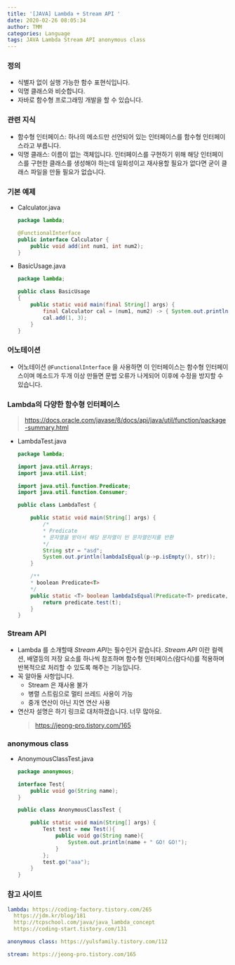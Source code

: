 ```yaml
---
title: '[JAVA] Lambda + Stream API '
date: 2020-02-26 08:05:34
author: TMM
categories: Language
tags: JAVA Lambda Stream API anonymous class
---
```


### 정의

- 식별자 없이 실행 가능한 함수 표현식입니다.
- 익명 클래스와 비슷합니다.
- 자바로 함수형 프로그래밍 개발을 할 수 있습니다.

### 관련 지식

- 함수형 인터페이스: 하나의 메소드만 선언되어 있는 인터페이스를 함수형 인터페이스라고 부릅니다.
- 익명 클래스: 이름이 없는 객체입니다. 인터페이스를 구현하기 위해 해당 인터페이스를 구현한 클래스를 생성해야 하는데 일회성이고 재사용할 필요가 없다면 굳이 클래스 파일을 만들 필요가 없습니다.

### 기본 예제

- Calculator.java

  ```java
  package lambda;

  @FunctionalInterface
  public interface Calculator {
      public void add(int num1, int num2);
  }
  ```

- BasicUsage.java

  ```java
  package lambda;

  public class BasicUsage
  {
      public static void main(final String[] args) {
          final Calculator cal = (num1, num2) -> { System.out.println(num1 + num2); };
          cal.add(1, 3);
      }
  }
  ```

### 어노테이션

- 어노테이션 `@FunctionalInterface` 을 사용하면 이 인터페이스는 함수형 인터페이스이며 메소드가 두개 이상 만들면 문법 오류가 나게되어 이후에 수정을 방지할 수 있습니다.

### Lambda의 다양한 함수형 인터페이스

> https://docs.oracle.com/javase/8/docs/api/java/util/function/package-summary.html

- LambdaTest.java

  ```java
  package lambda;

  import java.util.Arrays;
  import java.util.List;

  import java.util.function.Predicate;
  import java.util.function.Consumer;

  public class LambdaTest {

      public static void main(String[] args) {
          /*
          * Predicate
          * 문자열을 받아서 해당 문자열이 빈 문자열인지를 반환
          */
          String str = "asd";
          System.out.println(lambdaIsEqual(p->p.isEmpty(), str));
      }

      /**
      * boolean Predicate<T>
      */
      public static <T> boolean lambdaIsEqual(Predicate<T> predicate,T t) {
          return predicate.test(t);
      }
  }
  ```

### Stream API

- Lambda 를 소개할때 *Stream API*는 필수인거 같습니다. _Stream API_ 이란 컬렉션, 배열등의 저장 요소를 하나씩 참조하며 함수형 인터페이스(람다식)를 적용하며 반복적으로 처리할 수 있도록 해주는 기능입니다.
- 꼭 알아둘 사항입니다.
  - Stream 은 재사용 불가
  - 병렬 스트림으로 멀티 쓰레드 사용이 가능
  - 중개 연산이 아닌 지연 연산 사용
- 연산자 설명은 하기 링크로 대처하겠습니다. 너무 많아요.
  > https://jeong-pro.tistory.com/165

### anonymous class

- AnonymousClassTest.java

  ```java
  package anonymous;

  interface Test{
      public void go(String name);
  }

  public class AnonymousClassTest {

      public static void main(String[] args) {
          Test test = new Test(){
              public void go(String name){
                  System.out.println(name + " GO! GO!");
              }
          };
          test.go("aaa");
      }
  }
  ```

### 참고 사이트

```yaml
lambda: https://coding-factory.tistory.com/265
  https://jdm.kr/blog/181
  http://tcpschool.com/java/java_lambda_concept
  https://coding-start.tistory.com/131

anonymous class: https://yulsfamily.tistory.com/112

stream: https://jeong-pro.tistory.com/165
```

```toc

```
